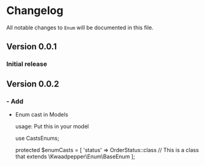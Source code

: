 # Changelog

All notable changes to `Enum` will be documented in this file.

## Version 0.0.1

### Initial release

## Version 0.0.2

### - Add
- Enum cast in Models

    usage:
    Put this in your model

    use CastsEnums;

    protected $enumCasts = [
        'status' => OrderStatus::class // This is a class that extends \Kwaadpepper\Enum\BaseEnum
    ];

